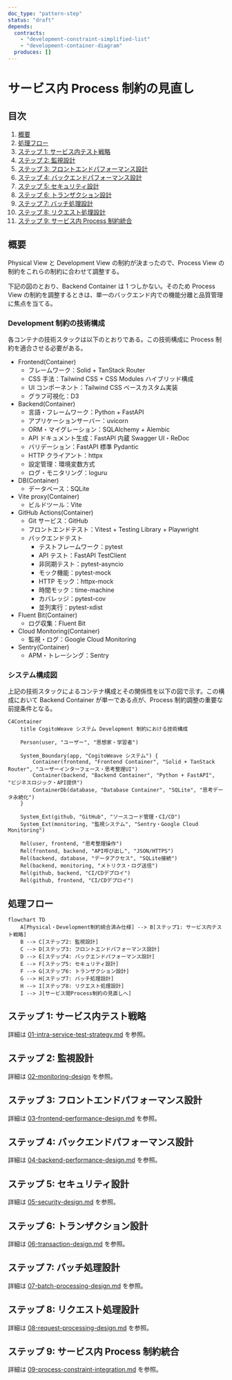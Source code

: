 ```yaml
---
doc_type: "pattern-step"
status: "draft"
depends:
  contracts:
    - "development-constraint-simplified-list"
    - "development-container-diagram"
  produces: []
---
```


# サービス内 Process 制約の見直し

## 目次

1. [概要](#概要)
2. [処理フロー](#処理フロー)
3. [ステップ 1: サービス内テスト戦略](#ステップ-1-サービス内テスト戦略)
4. [ステップ 2: 監視設計](#ステップ-2-監視設計)
5. [ステップ 3: フロントエンドパフォーマンス設計](#ステップ-3-フロントエンドパフォーマンス設計)
6. [ステップ 4: バックエンドパフォーマンス設計](#ステップ-4-バックエンドパフォーマンス設計)
7. [ステップ 5: セキュリティ設計](#ステップ-5-セキュリティ設計)
8. [ステップ 6: トランザクション設計](#ステップ-6-トランザクション設計)
9. [ステップ 7: バッチ処理設計](#ステップ-7-バッチ処理設計)
10. [ステップ 8: リクエスト処理設計](#ステップ-8-リクエスト処理設計)
11. [ステップ 9: サービス内 Process 制約統合](#ステップ-9-サービス内-process-制約統合)

## 概要

Physical View と Development View の制約が決まったので、Process View の制約をこれらの制約に合わせて調整する。

下記の図のとおり、Backend Container は 1 つしかない。そのため Process View の制約を調整するときは、単一のバックエンド内での機能分離と品質管理に焦点を当てる。

### Development 制約の技術構成

各コンテナの技術スタックは以下のとおりである。この技術構成に Process 制約を適合させる必要がある。

<!-- PREMISE_BEGIN: development-constraint-simplified-list -->

- Frontend(Container)
  - フレームワーク：Solid + TanStack Router
  - CSS 手法：Tailwind CSS + CSS Modules ハイブリッド構成
  - UI コンポーネント：Tailwind CSS ベースカスタム実装
  - グラフ可視化：D3
- Backend(Container)
  - 言語・フレームワーク：Python + FastAPI
  - アプリケーションサーバー：uvicorn
  - ORM・マイグレーション：SQLAlchemy + Alembic
  - API ドキュメント生成：FastAPI 内蔵 Swagger UI・ReDoc
  - バリデーション：FastAPI 標準 Pydantic
  - HTTP クライアント：httpx
  - 設定管理：環境変数方式
  - ログ・モニタリング：loguru
- DB(Container)
  - データベース：SQLite
- Vite proxy(Container)
  - ビルドツール：Vite
- GitHub Actions(Container)
  - Git サービス：GitHub
  - フロントエンドテスト：Vitest + Testing Library + Playwright
  - バックエンドテスト
    - テストフレームワーク：pytest
    - API テスト：FastAPI TestClient
    - 非同期テスト：pytest-asyncio
    - モック機能：pytest-mock
    - HTTP モック：httpx-mock
    - 時間モック：time-machine
    - カバレッジ：pytest-cov
    - 並列実行：pytest-xdist
- Fluent Bit(Container)
  - ログ収集：Fluent Bit
- Cloud Monitoring(Container)
  - 監視・ログ：Google Cloud Monitoring
- Sentry(Container)
  - APM・トレーシング：Sentry

<!-- PREMISE_END: development-constraint-simplified-list -->

### システム構成図

上記の技術スタックによるコンテナ構成とその関係性を以下の図で示す。この構成において Backend Container が単一である点が、Process 制約調整の重要な前提条件となる。

<!-- PREMISE_BEGIN: development-container-diagram -->

```mermaid
C4Container
    title CogitoWeave システム Development 制約における技術構成

    Person(user, "ユーザー", "思想家・学習者")

    System_Boundary(app, "CogitoWeave システム") {
        Container(frontend, "Frontend Container", "Solid + TanStack Router", "ユーザーインターフェース・思考整理UI")
        Container(backend, "Backend Container", "Python + FastAPI", "ビジネスロジック・API提供")
        ContainerDb(database, "Database Container", "SQLite", "思考データ永続化")
    }

    System_Ext(github, "GitHub", "ソースコード管理・CI/CD")
    System_Ext(monitoring, "監視システム", "Sentry・Google Cloud Monitoring")

    Rel(user, frontend, "思考整理操作")
    Rel(frontend, backend, "API呼び出し", "JSON/HTTPS")
    Rel(backend, database, "データアクセス", "SQLite接続")
    Rel(backend, monitoring, "メトリクス・ログ送信")
    Rel(github, backend, "CI/CDデプロイ")
    Rel(github, frontend, "CI/CDデプロイ")
```

<!-- PREMISE_END: development-container-diagram -->

## 処理フロー

```mermaid
flowchart TD
    A[Physical・Development制約統合済み仕様] --> B[ステップ1: サービス内テスト戦略]
    B --> C[ステップ2: 監視設計]
    C --> D[ステップ3: フロントエンドパフォーマンス設計]
    D --> E[ステップ4: バックエンドパフォーマンス設計]
    E --> F[ステップ5: セキュリティ設計]
    F --> G[ステップ6: トランザクション設計]
    G --> H[ステップ7: バッチ処理設計]
    H --> I[ステップ8: リクエスト処理設計]
    I --> J[サービス間Process制約の見直しへ]
```

## ステップ 1: サービス内テスト戦略

詳細は [01-intra-service-test-strategy.md](./01-intra-service-test-strategy.md) を参照。

## ステップ 2: 監視設計

詳細は [02-monitoring-design](./02-monitoring-design.md) を参照。

## ステップ 3: フロントエンドパフォーマンス設計

詳細は [03-frontend-performance-design.md](./03-frontend-performance-design.md) を参照。

## ステップ 4: バックエンドパフォーマンス設計

詳細は [04-backend-performance-design.md](./04-backend-performance-design.md) を参照。

## ステップ 5: セキュリティ設計

詳細は [05-security-design.md](./05-security-design.md) を参照。

## ステップ 6: トランザクション設計

詳細は [06-transaction-design.md](./06-transaction-design.md) を参照。

## ステップ 7: バッチ処理設計

詳細は [07-batch-processing-design.md](./07-batch-processing-design.md) を参照。

## ステップ 8: リクエスト処理設計

詳細は [08-request-processing-design.md](./08-request-processing-design.md) を参照。

## ステップ 9: サービス内 Process 制約統合

詳細は [09-process-constraint-integration.md](./09-process-constraint-integration.md) を参照。
